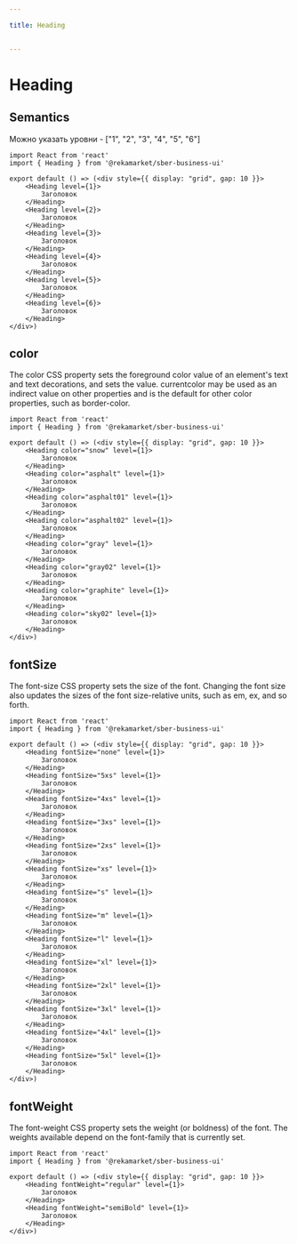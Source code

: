 ```yaml
---

title: Heading


---
```


# Heading

## Semantics
Можно указать уровни - ["1", "2", "3", "4", "5", "6"]

```tsx
import React from 'react'
import { Heading } from '@rekamarket/sber-business-ui'

export default () => (<div style={{ display: "grid", gap: 10 }}>
	<Heading level={1}>
		Заголовок
	</Heading>
	<Heading level={2}>
		Заголовок
	</Heading>
	<Heading level={3}>
		Заголовок
	</Heading>
	<Heading level={4}>
		Заголовок
	</Heading>
	<Heading level={5}>
		Заголовок
	</Heading>
	<Heading level={6}>
		Заголовок
	</Heading>
</div>)
```

## color
The color CSS property sets the foreground color value of an element's text and text decorations, and sets the <currentcolor> value. currentcolor may be used as an indirect value on other properties and is the default for other color properties, such as border-color.

```tsx
import React from 'react'
import { Heading } from '@rekamarket/sber-business-ui'

export default () => (<div style={{ display: "grid", gap: 10 }}>
	<Heading color="snow" level={1}>
		Заголовок
	</Heading>
	<Heading color="asphalt" level={1}>
		Заголовок
	</Heading>
	<Heading color="asphalt01" level={1}>
		Заголовок
	</Heading>
	<Heading color="asphalt02" level={1}>
		Заголовок
	</Heading>
	<Heading color="gray" level={1}>
		Заголовок
	</Heading>
	<Heading color="gray02" level={1}>
		Заголовок
	</Heading>
	<Heading color="graphite" level={1}>
		Заголовок
	</Heading>
	<Heading color="sky02" level={1}>
		Заголовок
	</Heading>
</div>)
```

## fontSize
The font-size CSS property sets the size of the font. Changing the font size also updates the sizes of the font size-relative <length> units, such as em, ex, and so forth.

```tsx
import React from 'react'
import { Heading } from '@rekamarket/sber-business-ui'

export default () => (<div style={{ display: "grid", gap: 10 }}>
	<Heading fontSize="none" level={1}>
		Заголовок
	</Heading>
	<Heading fontSize="5xs" level={1}>
		Заголовок
	</Heading>
	<Heading fontSize="4xs" level={1}>
		Заголовок
	</Heading>
	<Heading fontSize="3xs" level={1}>
		Заголовок
	</Heading>
	<Heading fontSize="2xs" level={1}>
		Заголовок
	</Heading>
	<Heading fontSize="xs" level={1}>
		Заголовок
	</Heading>
	<Heading fontSize="s" level={1}>
		Заголовок
	</Heading>
	<Heading fontSize="m" level={1}>
		Заголовок
	</Heading>
	<Heading fontSize="l" level={1}>
		Заголовок
	</Heading>
	<Heading fontSize="xl" level={1}>
		Заголовок
	</Heading>
	<Heading fontSize="2xl" level={1}>
		Заголовок
	</Heading>
	<Heading fontSize="3xl" level={1}>
		Заголовок
	</Heading>
	<Heading fontSize="4xl" level={1}>
		Заголовок
	</Heading>
	<Heading fontSize="5xl" level={1}>
		Заголовок
	</Heading>
</div>)
```

## fontWeight
The font-weight CSS property sets the weight (or boldness) of the font. The weights available depend on the font-family that is currently set.

```tsx
import React from 'react'
import { Heading } from '@rekamarket/sber-business-ui'

export default () => (<div style={{ display: "grid", gap: 10 }}>
	<Heading fontWeight="regular" level={1}>
		Заголовок
	</Heading>
	<Heading fontWeight="semiBold" level={1}>
		Заголовок
	</Heading>
</div>)
```
